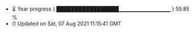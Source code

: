 - ⏳ Year progress { █████████████████▁▁▁▁▁▁▁▁▁▁▁▁▁ } 59.85 %
- ⏰ Updated on Sat, 07 Aug 2021 11:15:41 GMT

